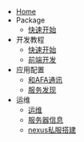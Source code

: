 * [Home](home.md)
* Package
  * [快速开始](package/guide.md)
* 开发教程
  * [快速开始](dev/guide.md)
  * [前端开发](dev/ui.md)
* 应用配置
  * [和AFA通讯](apply/clients.md)
  * [服务发现](apply/discovery.md)
* 运维
  * [运维](devops/devops.md)
  * [服务器信息](devops/server.md)
  * [nexus私服搭建](devops/nexus.md)